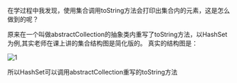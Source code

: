 在学过程中我发现，使用集合调用toString方法会打印出集合内的元素，这是怎么做到的呢？

原来在一个叫做abstractCollection的抽象类内重写了toString方法，以HashSet为例,其实老师在课上讲的集合结构图是简化版的。
真实的结构图是：

![1](https://github.com/liu2su/JavaSE_Full_guide/assets/96462566/60d000ef-930a-46f4-9e2b-5f253f288a5b)

所以HashSet可以调用abstractCollection重写的toString方法
